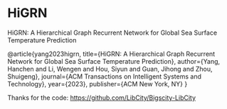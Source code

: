 # HiGRN
HiGRN: A Hierarchical Graph Recurrent Network for Global Sea Surface Temperature Prediction




@article{yang2023higrn,
  title={HiGRN: A Hierarchical Graph Recurrent Network for Global Sea Surface Temperature Prediction},
  author={Yang, Hanchen and Li, Wengen and Hou, Siyun and Guan, Jihong and Zhou, Shuigeng},
  journal={ACM Transactions on Intelligent Systems and Technology},
  year={2023},
  publisher={ACM New York, NY}
}

Thanks for the code:
https://github.com/LibCity/Bigscity-LibCity
